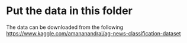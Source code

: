 # Put the data in this folder

The data can be downloaded from the following https://www.kaggle.com/amananandrai/ag-news-classification-dataset